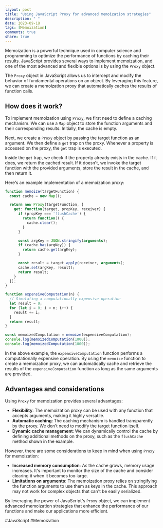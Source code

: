 ```yaml
---
layout: post
title: "Using JavaScript Proxy for advanced memoization strategies"
description: " "
date: 2023-09-18
tags: [Memoization]
comments: true
share: true
---
```


Memoization is a powerful technique used in computer science and programming to optimize the performance of functions by caching their results. JavaScript provides several ways to implement memoization, and one of the most advanced and flexible options is by using the `Proxy` object.

The `Proxy` object in JavaScript allows us to intercept and modify the behavior of fundamental operations on an object. By leveraging this feature, we can create a memoization proxy that automatically caches the results of function calls.

## How does it work?

To implement memoization using `Proxy`, we first need to define a caching mechanism. We can use a `Map` object to store the function arguments and their corresponding results. Initially, the cache is empty.

Next, we create a `Proxy` object by passing the target function as an argument. We then define a `get` trap on the proxy. Whenever a property is accessed on the proxy, the `get` trap is executed.

Inside the `get` trap, we check if the property already exists in the cache. If it does, we return the cached result. If it doesn't, we invoke the target function with the provided arguments, store the result in the cache, and then return it.

Here's an example implementation of a memoization proxy:

```javascript
function memoize(targetFunction) {
  const cache = new Map();

  return new Proxy(targetFunction, {
    get: function(target, propKey, receiver) {
      if (propKey === 'flushCache') {
        return function() {
          cache.clear();
        }
      }

      const argKey = JSON.stringify(arguments);
      if (cache.has(argKey)) {
        return cache.get(argKey);
      }

      const result = target.apply(receiver, arguments);
      cache.set(argKey, result);
      return result;
    }
  });
}

function expensiveComputation(n) {
  // Simulating a computationally expensive operation
  let result = 0;
  for (let i = 0; i < n; i++) {
    result += i;
  }
  return result;
}

const memoizedComputation = memoize(expensiveComputation);
console.log(memoizedComputation(1000));
console.log(memoizedComputation(1000));
```

In the above example, the `expensiveComputation` function performs a computationally expensive operation. By using the `memoize` function to create a memoization proxy, we can automatically cache and retrieve the results of the `expensiveComputation` function as long as the same arguments are provided.

## Advantages and considerations

Using `Proxy` for memoization provides several advantages:

- **Flexibility**: The memoization proxy can be used with any function that accepts arguments, making it highly versatile.
- **Automatic caching**: The caching mechanism is handled transparently by the proxy. We don't need to modify the target function itself.
- **Dynamic cache management**: We can dynamically control the cache by defining additional methods on the proxy, such as the `flushCache` method shown in the example.

However, there are some considerations to keep in mind when using `Proxy` for memoization:

- **Increased memory consumption**: As the cache grows, memory usage increases. It's important to monitor the size of the cache and consider clearing it when it becomes too large.
- **Limitations on arguments**: The memoization proxy relies on stringifying the function arguments to use them as keys in the cache. This approach may not work for complex objects that can't be easily serialized.

By leveraging the power of JavaScript's `Proxy` object, we can implement advanced memoization strategies that enhance the performance of our functions and make our applications more efficient.

#JavaScript #Memoization